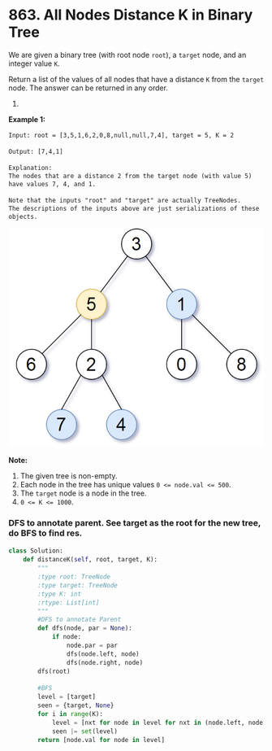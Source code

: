 # 863. All Nodes Distance K in Binary Tree

We are given a binary tree \(with root node `root`\), a `target` node, and an integer value `K`.

Return a list of the values of all nodes that have a distance `K` from the `target` node.  The answer can be returned in any order.

1. 
**Example 1:**

```text
Input: root = [3,5,1,6,2,0,8,null,null,7,4], target = 5, K = 2

Output: [7,4,1]

Explanation: 
The nodes that are a distance 2 from the target node (with value 5)
have values 7, 4, and 1.

Note that the inputs "root" and "target" are actually TreeNodes.
The descriptions of the inputs above are just serializations of these objects.
```

![](../../.gitbook/assets/image%20%2826%29.png)

**Note:**

1. The given tree is non-empty.
2. Each node in the tree has unique values `0 <= node.val <= 500`.
3. The `target` node is a node in the tree.
4. `0 <= K <= 1000`.

### DFS to annotate parent. See target as the root for the new tree, do BFS to find res.

```python
class Solution:
    def distanceK(self, root, target, K):
        """
        :type root: TreeNode
        :type target: TreeNode
        :type K: int
        :rtype: List[int]
        """
        #DFS to annotate Parent
        def dfs(node, par = None):
            if node:
                node.par = par
                dfs(node.left, node)
                dfs(node.right, node)
        dfs(root)

        #BFS
        level = [target]
        seen = {target, None}
        for i in range(K):
            level = [nxt for node in level for nxt in (node.left, node.right, node.par) if nxt not in seen]
            seen |= set(level)
        return [node.val for node in level]
```

